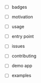 
 - [ ] badges
 - [ ] motivation
 - [ ] usage
 - [ ] entry point
 - [ ] issues
 - [ ] contributing
 - [ ] demo app
 - [ ] examples
 